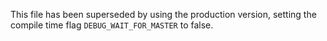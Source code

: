 This file has been superseded by using the production version, setting the compile time flag `DEBUG_WAIT_FOR_MASTER` to false.
